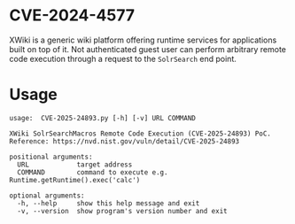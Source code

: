 # CVE-2024-4577

XWiki is a generic wiki platform offering runtime services for applications built on top of it. Not authenticated guest user can perform arbitrary remote code execution through a request to the `SolrSearch` end point.

# Usage

```
usage:  CVE-2025-24893.py [-h] [-v] URL COMMAND

XWiki SolrSearchMacros Remote Code Execution (CVE-2025-24893) PoC. Reference: https://nvd.nist.gov/vuln/detail/CVE-2025-24893

positional arguments:
  URL            target address
  COMMAND        command to execute e.g. Runtime.getRuntime().exec('calc')

optional arguments:
  -h, --help     show this help message and exit
  -v, --version  show program's version number and exit
```
